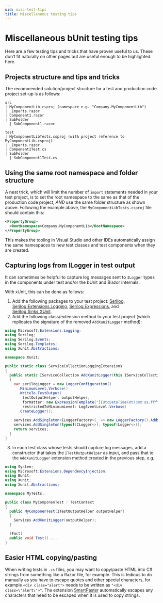 ```yaml
---
uid: misc-test-tips
title: Miscellaneous testing tips
---
```


# Miscellaneous bUnit testing tips

Here are a few testing tips and tricks that have proven useful to us. These don’t fit naturally on other pages but are useful enough to be highlighted here.

## Projects structure and tips and tricks

The recommended solution/project structure for a test and production code project set-up is as follows:

```
src
| MyComponentLib.csproj (namespace e.g. "Company.MyComponentLib")
| _Imports.razor
| Component1.razor
| SubFolder
  | SubComponent1.razor

test
| MyComponentLibTests.csproj (with project reference to MyComponentLib.csproj)
| _Imports.razor
| Component1Test.cs
| SubFolder
  | SubComponent1Test.cs
```

## Using the same root namespace and folder structure

A neat trick, which will limit the number of `import` statements needed in your test project, is to set the root namespace to the same as that of the production code project, _AND_ use the same folder structure as shown above. Following the example above, the `MyComponentLibTests.csproj` file should contain this:

```xml
<PropertyGroup>
  <RootNamespace>Company.MyComponentLib</RootNamespace>
</PropertyGroup>
```

This makes the tooling in Visual Studio and other IDEs automatically assign the same namespaces to new test classes and test components when they are created.

## Capturing logs from ILogger in test output

It can sometimes be helpful to capture log messages sent to `ILogger` types in the components under test and/or the bUnit and Blazor internals. 

With xUnit, this can be done as follows:

1. Add the following packages to your test project: [Serilog](https://www.nuget.org/packages/Serilog), [Serilog.Extensions.Logging](https://www.nuget.org/packages/Serilog.Extensions.Logging), [Serilog.Expressions](https://www.nuget.org/packages/Serilog.Expressions), and [Serilog.Sinks.XUnit](https://www.nuget.org/packages/Serilog.Sinks.XUnit).
2. Add the following class/extension method to your test project (which replicates the signature of the removed `AddXunitLogger` method):  
  
  ```csharp
  using Microsoft.Extensions.Logging;
  using Serilog;
  using Serilog.Events;
  using Serilog.Templates;
  using Xunit.Abstractions;
  
  namespace Xunit;
  
  public static class ServiceCollectionLoggingExtensions
  {
    public static IServiceCollection AddXunitLogger(this IServiceCollection services, ITestOutputHelper outputHelper)
    {
      var serilogLogger = new LoggerConfiguration()
        .MinimumLevel.Verbose()
        .WriteTo.TestOutput(
          testOutputHelper: outputHelper,
          formatter: new ExpressionTemplate("[{UtcDateTime(@t):mm:ss.ffffff} | {@l:u3} | {Substring(SourceContext, LastIndexOf(SourceContext, '.') + 1)} | {Coalesce(EventId.Name, '<none>')}] {@m}\n{@x}"),
          restrictedToMinimumLevel: LogEventLevel.Verbose)
        .CreateLogger();
      
      services.AddSingleton<ILoggerFactory>(_ => new LoggerFactory().AddSerilog(serilogLogger, dispose: true));
      services.AddSingleton(typeof(ILogger<>), typeof(Logger<>));
      return services;
    }
  }
  ```

3. In each test class whose tests should capture log messages, add a constructor that takes the `ITestOutputHelper` as input, and pass that to the `AddXunitLogger` extension method created in the previous step, e.g.:  
  
  ```csharp
  using System;
  using Microsoft.Extensions.DependencyInjection;
  using Bunit;
  using Xunit;
  using Xunit.Abstractions;

  namespace MyTests;
  
  public class MyComponenTest : TestContext
  {
    public MyComponenTest(ITestOutputHelper outputHelper)
    {
      Services.AddXunitLogger(outputHelper);
    }

    [Fact]
    public void Test() ...
  }  
  ```

## Easier HTML copying/pasting

When writing tests in `.cs` files, you may want to copy/paste HTML into C# strings from something like a Razor file, for example. This is tedious to do manually as you have to escape quotes and other special characters, for example `<div class="alert">` needs to be written as `"<div class=\"alert\">"`. The extension [SmartPaster](https://marketplace.visualstudio.com/items?itemName=martinw.SmartPaster) automatically escapes any characters that need to be escaped when it is used to copy strings.
